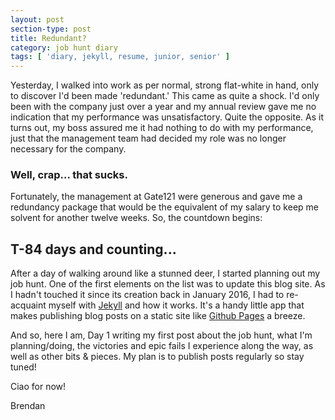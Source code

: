 ```yaml
---
layout: post
section-type: post
title: Redundant?
category: job hunt diary
tags: [ 'diary, jekyll, resume, junior, senior' ]
---
```


Yesterday, I walked into work as per normal, strong flat-white in hand, only to discover I'd been made 'redundant.'  This came as quite a shock. I'd only been with the company just over a year and my annual review gave me no indication that my performance was unsatisfactory.  Quite the opposite.  As it turns out, my boss assured me it had nothing to do with my performance, just that the management team had decided my role was no longer necessary for the company. 
 
### Well, crap... that sucks. 

Fortunately, the management at Gate121 were generous and gave me a redundancy package that would be the equivalent of my salary to keep me solvent for another twelve weeks.  So, the countdown begins:  

## T-84 days and counting...
 
After a day of walking around like a stunned deer, I started planning out my job hunt. One of the first elements on the list was to update this blog site. As I hadn't touched it since its creation  back in January 2016, I had to re-acquaint myself with [Jekyll](https://jekyllrb.com/) and how it works.  It's a handy little app that makes publishing blog posts on a static site like [Github Pages](https://pages.github.com/) a breeze.  


And so, here I am, Day 1 writing my first post about the job hunt, what I'm planning/doing, the victories and epic fails I experience along the way, as well as other bits & pieces. My plan is to publish posts regularly so stay tuned!
  
Ciao for now!

Brendan
 
 